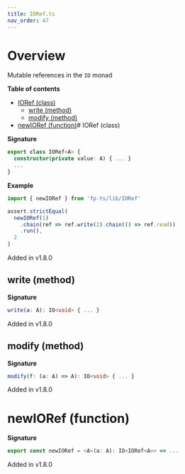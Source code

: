 ```yaml
---
title: IORef.ts
nav_order: 47
---
```


# Overview

Mutable references in the `IO` monad

**Table of contents**

- [IORef (class)](#ioref-class)
  - [write (method)](#write-method)
  - [modify (method)](#modify-method)
- [newIORef (function)](#newioref-function)# IORef (class)

**Signature**

```ts
export class IORef<A> {
  constructor(private value: A) { ... }
  ...
}
```

**Example**

```ts
import { newIORef } from 'fp-ts/lib/IORef'

assert.strictEqual(
  newIORef(1)
    .chain(ref => ref.write(2).chain(() => ref.read))
    .run(),
  2
)
```

Added in v1.8.0

## write (method)

**Signature**

```ts
write(a: A): IO<void> { ... }
```

Added in v1.8.0

## modify (method)

**Signature**

```ts
modify(f: (a: A) => A): IO<void> { ... }
```

Added in v1.8.0

# newIORef (function)

**Signature**

```ts
export const newIORef = <A>(a: A): IO<IORef<A>> => ...
```

Added in v1.8.0
